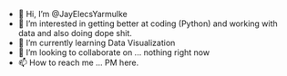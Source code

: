 - 👋 Hi, I’m @JayElecsYarmulke
- 👀 I’m interested in getting better at coding (Python) and working with data and also doing dope shit.
- 🌱 I’m currently learning Data Visualization
- 💞️ I’m looking to collaborate on ... nothing right now
- 📫 How to reach me ... PM here.

<!---
JayElecsYarmulke/JayElecsYarmulke is a ✨ special ✨ repository because its `README.md` (this file) appears on your GitHub profile.
You can click the Preview link to take a look at your changes.
--->
